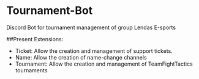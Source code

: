 # Tournament-Bot
Discord Bot for tournament management of group Lendas E-sports

##Present Extensions:
- Ticket: Allow the creation and management of support tickets.
- Name: Allow the creation of name-change channels
- Tournament: Allow the creation and management of TeamFightTactics tournaments


